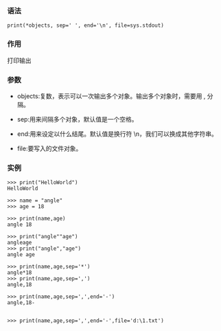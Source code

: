 ### 语法

```
print(*objects, sep=' ', end='\n', file=sys.stdout)
```

### 作用

打印输出

### 参数

* objects:复数，表示可以一次输出多个对象。输出多个对象时，需要用 , 分隔。

* sep:用来间隔多个对象，默认值是一个空格。

* end:用来设定以什么结尾。默认值是换行符 \n，我们可以换成其他字符串。

* file:要写入的文件对象。

### 实例

```
>>> print("HelloWorld")
HelloWorld

>>> name = "angle"
>>> age = 18

>>> print(name,age)
angle 18

>>> print("angle""age")
angleage
>>> print("angle","age")
angle age

>>> print(name,age,sep='*')
angle*18
>>> print(name,age,sep=',')
angle,18

>>> print(name,age,sep=',',end='-')
angle,18-


>>> print(name,age,sep=',',end='-',file='d:\1.txt')
```



